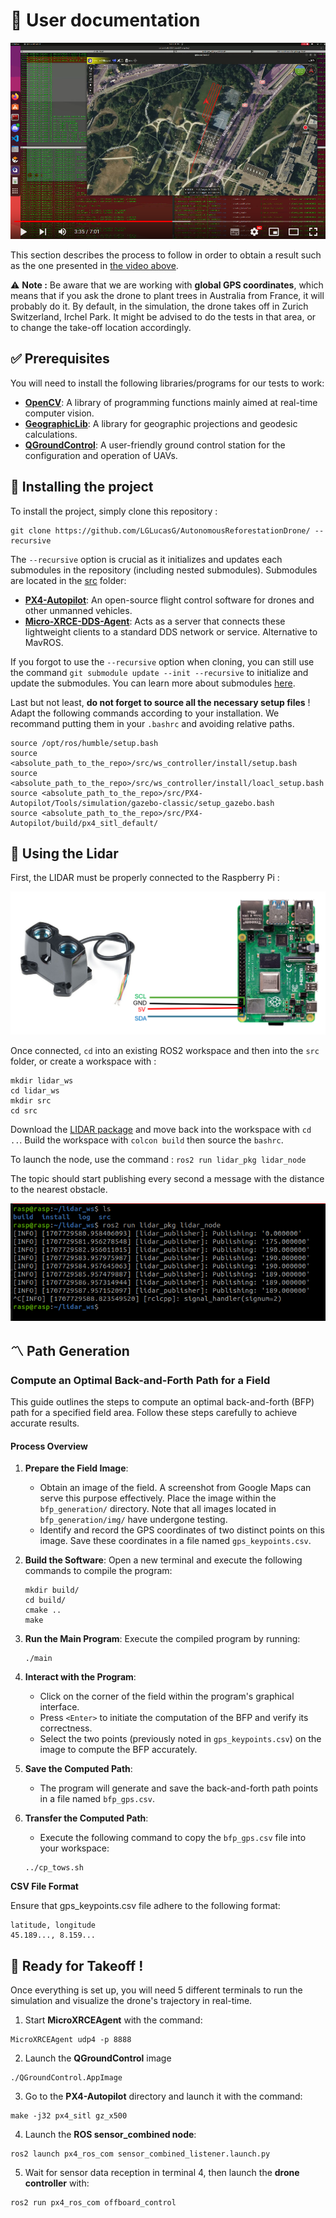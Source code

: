 # 📖 User documentation

[![Watch the video](../../img/previewPath.png)](https://www.youtube.com/watch?v=FuNU0X7J_0g)

This section describes the process to follow in order to obtain a result such as the one presented in [the video above](https://www.youtube.com/watch?v=FuNU0X7J_0g). 

⚠️ **Note :** Be aware that we are working with **global GPS coordinates**, which means that if you ask the drone to plant trees in Australia from France, it will probably do it. By default, in the simulation, the drone takes off in Zurich Switzerland, Irchel Park. It might be advised to do the tests in that area, or to change the take-off location accordingly.

## ✅ Prerequisites

You will need to install the following libraries/programs for our tests to work:

- [**OpenCV**](https://opencv.org/releases/): A library of programming functions mainly aimed at real-time computer vision.
- [**GeographicLib**](https://geographiclib.sourceforge.io/): A library for geographic projections and geodesic calculations.
- [**QGroundControl**](https://docs.qgroundcontrol.com/master/en/qgc-user-guide/getting_started/download_and_install.html): A user-friendly ground control station for the configuration and operation of UAVs.

## 📁 Installing the project

To install the project, simply clone this repository :
```
git clone https://github.com/LGLucasG/AutonomousReforestationDrone/ --recursive
```
The `--recursive` option is crucial as it initializes and updates each submodules in the repository (including nested submodules). Submodules are located in the [src](src) folder:
- [**PX4-Autopilot**](https://github.com/PX4/PX4-Autopilot): An open-source flight control software for drones and other unmanned vehicles.
- [**Micro-XRCE-DDS-Agent**](https://github.com/eProsima/Micro-XRCE-DDS-Agent.git): Acts as a server that connects these lightweight clients to a standard DDS network or service. Alternative to MavROS.

If you forgot to use the `--recursive` option when cloning, you can still use the command `git submodule update --init --recursive` to initialize and update the submodules. You can learn more about submodules [here](https://git-scm.com/book/en/v2/Git-Tools-Submodules).

Last but not least, **do not forget to source all the necessary setup files** ! Adapt the following commands according to your installation. We recommand putting them in your `.bashrc` and avoiding relative paths.

```
source /opt/ros/humble/setup.bash
source <absolute_path_to_the_repo>/src/ws_controller/install/setup.bash
source <absolute_path_to_the_repo>/src/ws_controller/install/loacl_setup.bash
source <absolute_path_to_the_repo>/src/PX4-Autopilot/Tools/simulation/gazebo-classic/setup_gazebo.bash
source <absolute_path_to_the_repo>/src/PX4-Autopilot/build/px4_sitl_default/
```

## 📡 Using the Lidar

First, the LIDAR must be properly connected to the Raspberry Pi :

![Wiring for the LIDAR](../../img/Wiring_lidar.PNG)

Once connected, `cd` into an existing ROS2 workspace and then into the `src` folder, or create a workspace with :
```
mkdir lidar_ws
cd lidar_ws
mkdir src
cd src
```
Download the [LIDAR package](src/lidar_pkg) and move back into the workspace with `cd ..`. Build the workspace with `colcon build` then source the `bashrc`. 

To launch the node, use the command : `ros2 run lidar_pkg lidar_node`

The topic should start publishing every second a message with the distance to the nearest obstacle.

![Topic publishing distance to nearest obstacle](../../img/screenLidar)


## 〽️ Path Generation

### Compute an Optimal Back-and-Forth Path for a Field

This guide outlines the steps to compute an optimal back-and-forth (BFP) path for a specified field area. Follow these steps carefully to achieve accurate results.

#### Process Overview

1. **Prepare the Field Image**:
    - Obtain an image of the field. A screenshot from Google Maps can serve this purpose effectively. Place the image within the `bfp_generation/` directory. Note that all images located in `bfp_generation/img/` have undergone testing.
    - Identify and record the GPS coordinates of two distinct points on this image. Save these coordinates in a file named `gps_keypoints.csv`.

2. **Build the Software**:
    Open a new terminal and execute the following commands to compile the program:
    ```
    mkdir build/
    cd build/
    cmake ..
    make
    ```

3. **Run the Main Program**:
    Execute the compiled program by running:
    ```
    ./main
    ```

4. **Interact with the Program**:
    - Click on the corner of the field within the program's graphical interface.
    - Press `<Enter>` to initiate the computation of the BFP and verify its correctness.
    - Select the two points (previously noted in `gps_keypoints.csv`) on the image to compute the BFP accurately.

5. **Save the Computed Path**:
    - The program will generate and save the back-and-forth path points in a file named `bfp_gps.csv`.

6. **Transfer the Computed Path**:
    - Execute the following command to copy the `bfp_gps.csv` file into your workspace:
    ```
    ../cp_tows.sh
    ```

**CSV File Format**

Ensure that gps_keypoints.csv file adhere to the following format:

```
latitude, longitude
45.189..., 8.159...
```

## 🛫 Ready for Takeoff !

Once everything is set up, you will need 5 different terminals to run the simulation and visualize the drone's trajectory in real-time.

1. Start **MicroXRCEAgent** with the command: 
```
MicroXRCEAgent udp4 -p 8888
```

2. Launch the **QGroundControl** image
```
./QGroundControl.AppImage
```

3. Go to the **PX4-Autopilot** directory and launch it with the command:
```
make -j32 px4_sitl gz_x500
```

4. Launch the **ROS sensor_combined node**:
```
ros2 launch px4_ros_com sensor_combined_listener.launch.py
```

5. Wait for sensor data reception in terminal 4, then launch the **drone controller** with:
```
ros2 run px4_ros_com offboard_control
```
